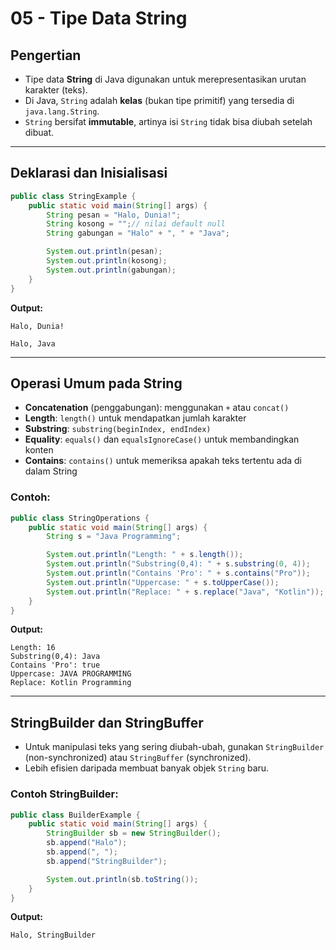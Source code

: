 # 05 - Tipe Data String

## Pengertian

- Tipe data **String** di Java digunakan untuk merepresentasikan urutan karakter (teks).
- Di Java, `String` adalah **kelas** (bukan tipe primitif) yang tersedia di `java.lang.String`.
- `String` bersifat **immutable**, artinya isi `String` tidak bisa diubah setelah dibuat.

---

## Deklarasi dan Inisialisasi

```java
public class StringExample {
    public static void main(String[] args) {
        String pesan = "Halo, Dunia!";
        String kosong = "";// nilai default null
        String gabungan = "Halo" + ", " + "Java";

        System.out.println(pesan);
        System.out.println(kosong);
        System.out.println(gabungan);
    }
}
```

**Output:**

```
Halo, Dunia!

Halo, Java
```

---

## Operasi Umum pada String

- **Concatenation** (penggabungan): menggunakan `+` atau `concat()`
- **Length**: `length()` untuk mendapatkan jumlah karakter
- **Substring**: `substring(beginIndex, endIndex)`
- **Equality**: `equals()` dan `equalsIgnoreCase()` untuk membandingkan konten
- **Contains**: `contains()` untuk memeriksa apakah teks tertentu ada di dalam String

### Contoh:

```java
public class StringOperations {
    public static void main(String[] args) {
        String s = "Java Programming";

        System.out.println("Length: " + s.length());
        System.out.println("Substring(0,4): " + s.substring(0, 4));
        System.out.println("Contains 'Pro': " + s.contains("Pro"));
        System.out.println("Uppercase: " + s.toUpperCase());
        System.out.println("Replace: " + s.replace("Java", "Kotlin"));
    }
}
```

**Output:**

```
Length: 16
Substring(0,4): Java
Contains 'Pro': true
Uppercase: JAVA PROGRAMMING
Replace: Kotlin Programming
```

---

## StringBuilder dan StringBuffer

- Untuk manipulasi teks yang sering diubah-ubah, gunakan `StringBuilder` (non-synchronized) atau `StringBuffer` (synchronized).
- Lebih efisien daripada membuat banyak objek `String` baru.

### Contoh StringBuilder:

```java
public class BuilderExample {
    public static void main(String[] args) {
        StringBuilder sb = new StringBuilder();
        sb.append("Halo");
        sb.append(", ");
        sb.append("StringBuilder");

        System.out.println(sb.toString());
    }
}
```

**Output:**

```
Halo, StringBuilder
```
